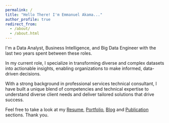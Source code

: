 ```yaml
---
permalink: /
title: "Hello There! I'm Emmanuel Akama..."
author_profile: true
redirect_from: 
  - /about/
  - /about.html
---
```


I'm a Data Analyst, Business Intelligence, and Big Data Engineer with the last two years spent between these roles. 

In my current role, I specialize in transforming diverse and complex datasets into actionable insights, enabling organizations to make informed, data-driven decisions.

With a strong background in professional services technical consultant, I have built a unique blend of competencies and technical expertise to understand diverse client needs and deliver tailored solutions that drive success. 

Feel free to take a look at my [Resume](/cv/), [Portfolio](/portfolio/), [Blog](/year-archive/) and [Publication](/publications/) sections. Thank you.

